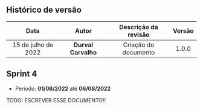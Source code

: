 ## Histórico de versão

| Data | Autor | Descrição da revisão | Versão |
| :--: | :---: | :------------------: | :----: |
| 15 de julho de 2022 | **Durval Carvalho** | Criação do documento | 1.0.0 |

## Sprint 4

* Período: **01/08/2022** até **06/08/2022**

TODO: ESCREVER ESSE DOCUMENTO!!